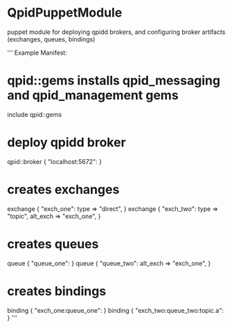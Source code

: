 QpidPuppetModule
================

puppet module for deploying qpidd brokers, and configuring broker artifacts (exchanges, queues, bindings)

'''
Example Manifest:

# qpid::gems installs qpid_messaging and qpid_management gems
include qpid::gems

# deploy qpidd broker
qpid::broker { "localhost:5672": }

# creates exchanges
exchange { "exch_one":
  type          => "direct",
}
exchange { "exch_two":
  type          => "topic",
  alt_exch      => "exch_one",
}

# creates queues
queue { "queue_one":
}
queue { "queue_two":
  alt_exch      => "exch_one",
}

# creates bindings
binding { "exch_one:queue_one": }
binding { "exch_two:queue_two:topic.a": }
'''
